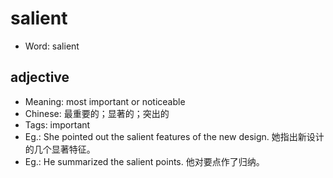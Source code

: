 # salient

- Word: salient

## adjective

- Meaning: most important or noticeable
- Chinese: 最重要的；显著的；突出的
- Tags: important
- Eg.: She pointed out the salient features of the new design. 她指出新设计的几个显著特征。
- Eg.: He summarized the salient points. 他对要点作了归纳。

